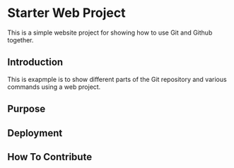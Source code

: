 # Starter Web Project

This is a simple website project for showing how to use Git and Github together.

## Introduction

This is exapmple is to show different parts of the Git repository and various commands using a web project.

## Purpose

## Deployment

## How To Contribute